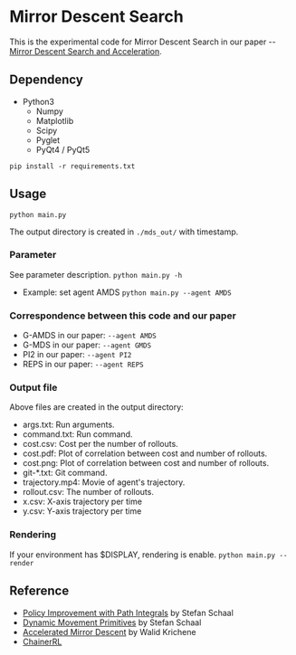 Mirror Descent Search
===

This is the experimental code for Mirror Descent Search in our paper -- [Mirror Descent Search and Acceleration](https://arxiv.org/abs/1709.02535).

## Dependency
* Python3
    * Numpy
    * Matplotlib
    * Scipy
    * Pyglet
    * PyQt4 / PyQt5

`pip install -r requirements.txt`

## Usage
`python main.py`

The output directory is created in `./mds_out/` with timestamp.

### Parameter
See parameter description.
`python main.py -h`
* Example: set agent AMDS
`python main.py --agent AMDS`

### Correspondence between this code and our paper
- G-AMDS in our paper: `--agent AMDS`
- G-MDS in our paper: `--agent GMDS`
- PI2 in our paper: `--agent PI2`
- REPS in our paper: `--agent REPS`

### Output file
Above files are created in the output directory:
- args.txt: Run arguments.
- command.txt: Run command.
- cost.csv: Cost per the number of rollouts.
- cost.pdf: Plot of correlation between cost and number of rollouts.
- cost.png: Plot of correlation between cost and number of rollouts.
- git-*.txt: Git command.
- trajectory.mp4: Movie of agent's trajectory.
- rollout.csv: The number of rollouts.
- x.csv: X-axis trajectory per time
- y.csv: Y-axis trajectory per time

### Rendering
If your environment has $DISPLAY, rendering is enable.
`python main.py --render`

## Reference
* [Policy Improvement with Path Integrals](http://www-clmc.usc.edu/software/git/gitweb.cgi?p=matlab/pi2.git) by Stefan Schaal
* [Dynamic Movement Primitives](http://www-clmc.usc.edu/software/git/gitweb.cgi?p=matlab/dmp.git) by Stefan Schaal
* [Accelerated Mirror Descent](https://github.com/walidk/AcceleratedMirrorDescent) by Walid Krichene
* [ChainerRL](https://github.com/chainer/chainerrl)
